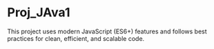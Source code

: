 # Proj_JAva1
This project uses modern JavaScript (ES6+) features and follows best practices for clean, efficient, and scalable code.
